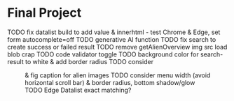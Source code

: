 # Final Project

<!-- final_project -->
TODO fix datalist build to add value & innerhtml - test Chrome & Edge, set form autocomplete=off
TODO generative AI function
TODO fix search to create success or failed result
TODO remove getAlienOverview img src load blob crap
TODO code validator toggle
TODO background color for search-result to white & add border radius
TODO consider <figure> & fig caption for alien images
TODO consider menu width (avoid horizontal scroll bar) & border radius, bottom shadow/glow
TODO Edge Datalist exact matching?
